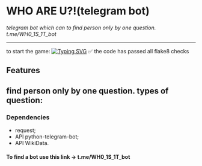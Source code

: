 # WHO ARE U?!(telegram bot)
*telegram bot which can to find person only by one question. t.me/WH0_1S_1T_bot*
____
to start the game:
[![Typing SVG](https://readme-typing-svg.herokuapp.com?color=%2336BCF7&lines=python+telegram_main/py)](https://git.io/typing-svg)
:white_check_mark: the code has passed all flake8 checks
## Features
find person only by one question. types of question:
-
### Dependencies
- request;
- API python-telegram-bot;
- API WikiData.

#### To find a bot use this link -> t.me/WH0_1S_1T_bot

